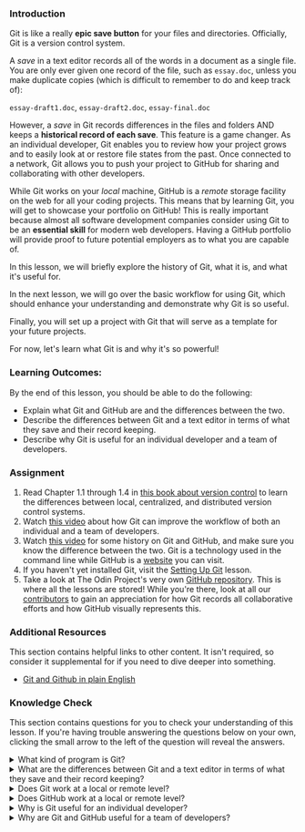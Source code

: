 ### Introduction

Git is like a really **epic save button** for your files and directories. Officially, Git is a version control system.

A *save* in a text editor records all of the words in a document as a single file. You are only ever given one record of the file, such as `essay.doc`, unless you make duplicate copies (which is difficult to remember to do and keep track of):

`essay-draft1.doc`, `essay-draft2.doc`, `essay-final.doc`

However, a *save* in Git records differences in the files and folders AND keeps a **historical record of each save**. This feature is a game changer. As an individual developer, Git enables you to review how your project grows and to easily look at or restore file states from the past. Once connected to a network, Git allows you to push your project to GitHub for sharing and collaborating with other developers.

While Git works on your *local* machine, GitHub is a *remote* storage facility on the web for all your coding projects. This means that by learning Git, you will get to showcase your portfolio on GitHub! This is really important because almost all software development companies consider using Git to be an **essential skill** for modern web developers. Having a GitHub portfolio will provide proof to future potential employers as to what you are capable of.

In this lesson, we will briefly explore the history of Git, what it is, and what it's useful for.

In the next lesson, we will go over the basic workflow for using Git, which should enhance your understanding and demonstrate why Git is so useful.

Finally, you will set up a project with Git that will serve as a template for your future projects.

For now, let's learn what Git is and why it's so powerful!

### Learning Outcomes:
By the end of this lesson, you should be able to do the following:

 - Explain what Git and GitHub are and the differences between the two.
 - Describe the differences between Git and a text editor in terms of what they save and their record keeping.
 - Describe why Git is useful for an individual developer and a team of developers.

### Assignment

<div class="lesson-content__panel" markdown="1">

  1. Read Chapter 1.1 through 1.4 in [this book about version control](https://git-scm.com/book/en/v2/Getting-Started-About-Version-Control) to learn the differences between local, centralized, and distributed version control systems.
  2. Watch [this video](https://www.youtube.com/watch?v=8oRjP8yj2Wo) about how Git can improve the workflow of both an individual and a team of developers.
  3. Watch [this video](https://www.youtube.com/watch?v=1h9_cB9mPT8&feature=youtu.be&t=13s) for some history on Git and GitHub, and make sure you know the difference between the two. Git is a technology used in the command line while GitHub is a [website](https://github.com/) you can visit.
  4. If you haven't yet installed Git, visit the [Setting Up Git](https://www.theodinproject.com/courses/web-development-101/lessons/setting-up-git) lesson.
  5. Take a look at The Odin Project's very own [GitHub repository](https://github.com/TheOdinProject/curriculum). This is where all the lessons are stored! While you're there, look at all our [contributors](https://github.com/TheOdinProject/curriculum/graphs/contributors) to gain an appreciation for how Git records all collaborative efforts and how GitHub visually represents this.
</div>

### Additional Resources
This section contains helpful links to other content. It isn't required, so consider it supplemental for if you need to dive deeper into something.

* [Git and Github in plain English](https://blog.red-badger.com/blog/2016/11/29/gitgithub-in-plain-english)

### Knowledge Check
This section contains questions for you to check your understanding of this lesson. If you're having trouble answering the questions below on your own, clicking the small arrow to the left of the question will reveal the answers.

<details>
<summary>What kind of program is Git?</summary>
<ul><ul>
  <li>Git iis a Version Control System that tracks changes of files in a dir.</li>
</ul></ul>
</details>

<details>
<summary>What are the differences between Git and a text editor in terms of what they save and their record keeping?</summary>
<ul><ul>
  <li>A text editor can only make and save changes to a file.It saves latest file contents only and
    provides only one version of a file with no ability to revert back to previous versions.</li>
  <li>Git tracks changes to the files and their contents over time.It saves screenshots of a file in different save stages. So it provides the ability to revert back to (or view) old versions.</li>
</ul></ul>
</details>

<details>
<summary>Does Git work at a local or remote level?</summary>
<ul><ul>
  <li>Git works on a local level. Any changes you make are saved locally with Git.</li>
</ul></ul>
</details>

<details>
<summary>Does GitHub work at a local or remote level?</summary>
<ul><ul>
  <li>GitHub works on a remote level. You must push your local changes (using Git) to Github.</li>
</ul></ul>
</details>

<details>
<summary>Why is Git useful for an individual developer?</summary>
<ul><ul>
  <li>Git is useful for creating snapshots of your work. It allows a developer to track changes done to a file in different times
   in the past, review those changes & revert back to them if needed. Git enables you to review how your project grows and to easily look at or restore file states from the past (so If you realize halfway through that you've messed up, it's much easier to reset).</li>
</ul></ul>
</details>

<details>
<summary>Why are Git and GitHub useful for a team of developers?</summary>
<ul><ul>
  <li>because it allows team members to collaborate on the same project at the same time (changes made by different developers can be merged easily) and tracks who did what change and when.</li>
</ul></ul>
</details>
